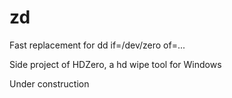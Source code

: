 # zd
Fast replacement for dd if=/dev/zero of=...

Side project of HDZero, a hd wipe tool for Windows

Under construction
